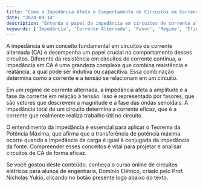 ```yaml
---
title: "Como a Impedância Afeta o Comportamento de Circuitos em Corrente Alternada?"
date: "2024-09-14"
description: "Entenda o papel da impedância em circuitos de corrente alternada e como ela influencia o comportamento do circuito."
keywords: ['Impedância', 'Corrente Alternada', 'Fasor', 'Regime', 'Eficaz']
---
```


A impedância é um conceito fundamental em circuitos de corrente alternada (CA) e desempenha um papel crucial no comportamento desses circuitos. Diferente da resistência em circuitos de corrente contínua, a impedância em CA é uma grandeza complexa que combina resistência e reatância, a qual pode ser indutiva ou capacitiva. Essa combinação determina como a corrente e a tensão se relacionam em um circuito.

Em um regime de corrente alternada, a impedância afeta a amplitude e a fase da corrente em relação à tensão. Isso é representado por fasores, que são vetores que descrevem a magnitude e a fase das ondas senoidais. A impedância total de um circuito determina a corrente eficaz, que é a corrente que realmente realiza trabalho útil no circuito.

O entendimento da impedância é essencial para aplicar o Teorema da Potência Máxima, que afirma que a transferência de potência máxima ocorre quando a impedância da carga é igual à conjugada da impedância da fonte. Compreender esses conceitos é vital para projetar e analisar circuitos de CA de forma eficaz.

Se você gostou deste conteúdo, conheça o curso online de circuitos elétricos para alunos de engenharia, Domínio Elétrico, criado pelo Prof. Nicholas Yukio, clicando no botão presente logo abaixo do texto.